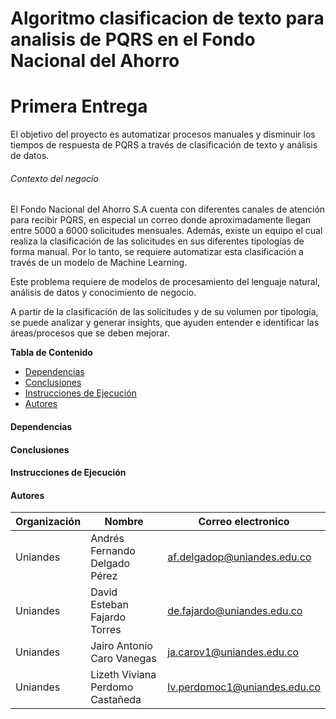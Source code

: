 # Algoritmo clasificacion de texto para analisis de PQRS en el Fondo Nacional del Ahorro

# Primera Entrega

El objetivo del proyecto es automatizar procesos manuales y disminuir los tiempos de respuesta de PQRS a través de clasificación de texto y análisis de datos.

###### Contexto del negocio

El Fondo Nacional del Ahorro S.A cuenta con diferentes canales de atención para recibir PQRS, en especial un correo donde aproximadamente llegan entre 5000 a 6000 solicitudes mensuales. Además, existe un equipo el cual realiza la clasificación de las solicitudes en sus diferentes tipologías de forma manual. Por lo tanto, se requiere automatizar esta clasificación a través de un modelo de Machine Learning.

Este problema requiere de modelos de procesamiento del lenguaje natural, análisis de datos y conocimiento de negocio.

A partir de la clasificación de las solicitudes y de su volumen por tipología, se puede analizar y generar insights, que ayuden entender e identificar las áreas/procesos que se deben mejorar.


**Tabla de Contenido**
* [Dependencias](#dependencias)
* [Conclusiones](#conclusiones)
* [Instrucciones de Ejecución](#instrucciones-de-ejecucion)
* [Autores](#autores)


#### Dependencias




#### Conclusiones

 


#### Instrucciones de Ejecución




#### Autores

| Organización   | Nombre | Correo electronico | 
|----------|-------------|-------------|
| Uniandes |  Andrés Fernando Delgado Pérez | af.delgadop@uniandes.edu.co |
| Uniandes |  David Esteban Fajardo Torres | de.fajardo@uniandes.edu.co |
| Uniandes |  Jairo Antonio Caro Vanegas | ja.carov1@uniandes.edu.co |
| Uniandes |  Lizeth Viviana Perdomo Castañeda | lv.perdomoc1@uniandes.edu.co |

